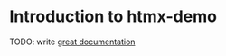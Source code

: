 # Introduction to htmx-demo

TODO: write [great documentation](http://jacobian.org/writing/what-to-write/)
